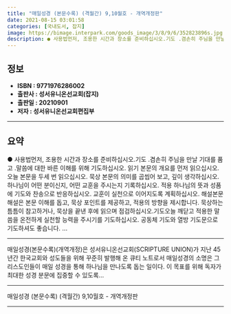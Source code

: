 ```yaml
---
title: "매일성경 (본문수록) (격월간) 9,10월호 - 개역개정판"
date: 2021-08-15 03:01:58
categories: [국내도서, 잡지]
image: https://bimage.interpark.com/goods_image/3/8/9/6/352823896s.jpg
description: ● 사용법먼저, 조용한 시간과 장소를 준비하십시오.기도 .겸손히 주님을 만날 기대를 품고 .말씀에 대한 바른 이해를 위해 기도하십시오. 읽기 본문의 개요를 먼저 읽으십시오. 오늘 본문을 두세 번 읽으십시오. 묵상 본문의 의미를 곱씹어 보고, 깊이 생각하십시오. 하나님이 어떤 분
---
```


## **정보**

- **ISBN : 9771976286002**
- **출판사 : 성서유니온선교회(잡지)**
- **출판일 : 20210901**
- **저자 : 성서유니온선교회편집부**

------



## **요약**

●  사용법먼저, 조용한 시간과 장소를 준비하십시오.기도  .겸손히 주님을 만날 기대를 품고 .말씀에 대한 바른 이해를 위해 기도하십시오. 읽기  본문의 개요를 먼저 읽으십시오.   오늘 본문을 두세 번 읽으십시오. 묵상 본문의 의미를 곱씹어 보고, 깊이 생각하십시오. 하나님이 어떤 분이신지, 어떤 교훈을 주시는지 기록하십시오. 적용 하나님의 뜻과 성품에 기도와 찬송으로 반응하십시오. 교훈이 실천으로 이어지도록 계획하십시오. 해설본문 해설은 본문 이해를 돕고, 묵상 포인트를 제공하고, 적용의 방향을 제시합니다. 묵상하는 틈틈이 참고하거나, 묵상을 끝낸 후에 읽으며 점검하십시오.기도오늘 깨닫고 적용한 말씀을 온전하게 실천할 능력을 주시기를 기도하십시오. 공동체 기도와 열방 기도문으로 기도하셔도 좋습니다.  ...

------

매일성경(본문수록)(개역개정)은 성서유니온선교회(SCRIPTURE UNION)가 지난 45년간 한국교회와 성도들을 위해 꾸준히 발행해 온 큐티 노트로서 매일성경의 소명은 그리스도인들이 매일 성경을 통해 하나님을 만나도록 돕는 일이다. 이 목표를 위해 독자가 최대한 성경 분문에 집중할 수 있도록... 

------


매일성경 (본문수록) (격월간) 9,10월호 - 개역개정판 

------


